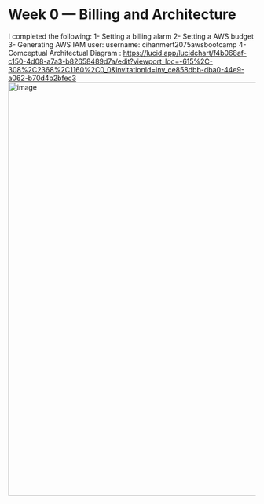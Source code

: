 # Week 0 — Billing and Architecture
I completed the following: 
1- Setting a billing alarm
2- Setting a AWS budget
3- Generating AWS IAM user: username: cihanmert2075awsbootcamp
4- Comceptual Architectual Diagram : https://lucid.app/lucidchart/f4b068af-c150-4d08-a7a3-b82658489d7a/edit?viewport_loc=-615%2C-308%2C2368%2C1160%2C0_0&invitationId=inv_ce858dbb-dba0-44e9-a062-b70d4b2bfec3
<img width="842" alt="image" src="https://user-images.githubusercontent.com/25131600/219875479-39494803-5f52-4eb8-938a-37ee6c132129.png">

